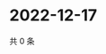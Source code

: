 # 2022-12-17

共 0 条

<!-- BEGIN WEIBO -->
<!-- 最后更新时间 Sat Dec 17 2022 18:12:44 GMT+0800 (China Standard Time) -->

<!-- END WEIBO -->
